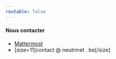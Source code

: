 ```yaml
---
routable: false
---
```


#### Nous contacter

* [Mattermost](https://chat.neutrinet.be)
* [size=11]contact  @  neutrinet  .  be[/size]

